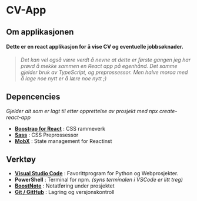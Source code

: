 # CV-App

## Om applikasjonen

#### Dette er en react applikasjon for å vise CV og eventuelle jobbsøknader.


>_Det kan vel også være verdt å nevne at dette er første gangen jeg har prøvd å mekke sammen en React app på egenhånd. Det samme gjelder bruk av TypeScript, og preprossessor. Men halve moroa med å lage noe nytt er å lære noe nytt ;)_





## Depencencies
_Gjelder alt som er lagt til etter opprettelse av prosjekt med npx create-react-app_

- [__Boostrap for React__](https://react-bootstrap.github.io/) : CSS rammeverk
- [__Sass__](https://sass-lang.com/) : CSS Preprossessor
- [__MobX__](https://mobx.js.org/README.html) : State management for Reactinst


## Verktøy

- [__Visual Studio Code__](https://code.visualstudio.com/) : Favorittprogram for Python og Webprosjekter.
- __PowerShell__ : Terminal for npm. _(syns terminalen i VSCode er litt treg)_
- [__BoostNote__](https://boostnote.io/) : Notatføring under prosjektet
- [__Git / GitHub__](https://github.com/) : Lagring og versjonskontroll